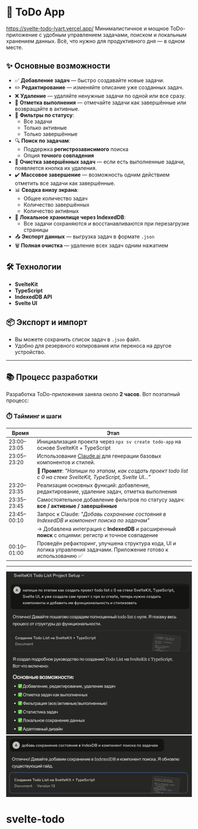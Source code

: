 # 📝 ToDo App
https://svelte-todo-lyart.vercel.app/
Минималистичное и мощное ToDo-приложение с удобным управлением задачами, поиском и локальным хранением данных. Всё, что нужно для продуктивного дня — в одном месте.

## ✨ Основные возможности

- ✅ **Добавление задач** — быстро создавайте новые задачи.
- ✏️ **Редактирование** — изменяйте описание уже созданных задач.
- ❌ **Удаление** — удаляйте ненужные задачи по одной или все сразу.
- 📌 **Отметка выполнения** — отмечайте задачи как завершённые или возвращайте в активные.
- 📁 **Фильтры по статусу**:
  - Все задачи
  - Только активные
  - Только завершённые
- 🔍 **Поиск по задачам**:
  - Поддержка **регистрозависимого** поиска
  - Опция **точного совпадения**
- 🧹 **Очистка завершённых задач** — если есть выполненные задачи, появляется кнопка их удаления.
- ✔️ **Массовое завершение** — возможность одним действием отметить все задачи как завершённые.
- 📊 **Сводка внизу экрана**:
  - Общее количество задач
  - Количество завершённых
  - Количество активных
- 💾 **Локальное хранилище через IndexedDB**:
  - Все задачи сохраняются и восстанавливаются при перезагрузке страницы
- 📤 **Экспорт данных** — выгрузка задач в формате `.json`
- 🗑️ **Полная очистка** — удаление всех задач одним нажатием

## 🛠️ Технологии

- **SvelteKit**
- **TypeScript**
- **IndexedDB API**
- **Svelte UI**

## 📦 Экспорт и импорт

- Вы можете сохранить список задач в `.json` файл.
- Удобно для резервного копирования или переноса на другое устройство.

---
## 📚 Процесс разработки

Разработка ToDo-приложения заняла около **2 часов**. Вот поэтапный процесс:

### ⏱️ Тайминг и шаги

| Время       | Этап                                                                                      |
|-------------|--------------------------------------------------------------------------------------------|
| 23:00–23:05   | Инициализация проекта через `npx sv create todo-app` на основе SvelteKit + TypeScript    |
| 23:05–23:20   | Использование [Claude.ai](https://claude.ai) для генерации базовых компонентов и стилей. |
|             | 💬 **Промпт**: _"Напиши по этапам, как создать проект todo list с 0 на стеке SvelteKit, TypeScript, Svelte UI..."_ |
| 23:20–23:35   | Реализация основных функций: добавление, редактирование, удаление задач, отметка выполнения |
| 23:35–23:45   | Самостоятельное добавление фильтров по статусу задач: **все / активные / завершённые**    |
| 23:45–00:10   | Запрос к Claude: _"Добавь сохранение состояния в IndexedDB и компонент поиска по задачам"_ |
|             | → Добавлена интеграция с **IndexedDB** и расширенный **поиск** с опциями: регистр и точное совпадение |
| 00:10–01:00   | Проведён рефакторинг, улучшена структура кода, UI и логика управления задачами. Приложение готово к использованию ✅ |

---
![пример промта](static/prompt.png)
![пример промта 2](static/prompt2.png)
# svelte-todo
